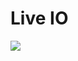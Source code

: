 # Live IO

![](https://media.githubusercontent.com/media/FLUX-SE/doc_images/main/Analyzer/LiveIO/Main.png)

<!-- TODO: explain the typical use. Defining if source is reference m the audio reference or a microphone. When setting as microphone, a delay fields (smp, ms or m) with on/off button appears together with a delay finder ![](include/Find.png) button ,  -->


<!-- LIVEVERSIONS-->
